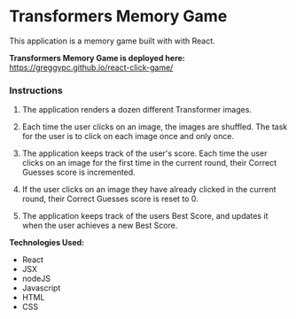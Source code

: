 # Transformers Memory Game

This application is a memory game built with with React.

<b>Transformers Memory Game is deployed here:</b> https://greggypc.github.io/react-click-game/ 

### Instructions

1. The application renders a dozen different Transformer images. 

2. Each time the user clicks on an image, the images are shuffled. The task for the user is to click on each image once and only once. 

3. The application keeps track of the user's score. Each time the user clicks on an image for the first time in the current round, their Correct Guesses score is incremented.

4. If the user clicks on an image they have already clicked in the current round, their Correct Guesses score is reset to 0.

5. The application keeps track of the users Best Score, and updates it when the user achieves a new Best Score.


<b>Technologies Used:</b>
- React
- JSX
- nodeJS
- Javascript
- HTML
- CSS